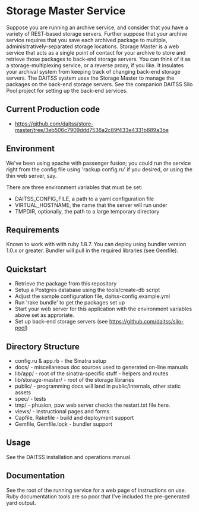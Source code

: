 Storage Master Service
=======================

Suppose you are running an archive service, and consider that you have
a variety of REST-based storage servers.  Further suppose that your
archive service requires that you save each archived package to
multiple, adminisitratively-separated storage locations.  Storage
Master is a web service that acts as a single point of contact for
your archive to store and retrieve those packages to back-end storage
servers.  You can think of it as a storage-multiplexing service, or a
reverse proxy, if you like. It insulates your archival system from
keeping track of changing back-end storage servers.  The DAITSS system
uses the Storage Master to manage the packages on the back-end storage
servers.  See the companion DAITSS Silo Pool project for setting up
the back-end services.

Current Production code
-----------------------
* https://github.com/daitss/store-master/tree/3eb506c7909ddd7536a2c89f433e4331b889a3be

Environment
-----------
We've been using apache with passenger fusion; you could run the
service right from the config file using 'rackup config.ru' if you
desired, or using the thin web server, say.

There are three environment variables that must be set:

  * DAITSS_CONFIG_FILE,  a path to a yaml configuration file
  * VIRTUAL_HOSTNAME, the name that the server will run under
  * TMPDIR, optionally, the path to a large temporary directory

Requirements
------------
Known to work with with ruby 1.8.7. You can deploy using bundler version 1.0.x or greater.
Bundler will pull in the required libraries (see Gemfile).

Quickstart
----------

 *  Retrieve the package from this repository
 *  Setup a Postgres database using the tools/create-db script
 *  Adjust the sample configuration file, daitss-config.example.yml
 *  Run 'rake bundle' to get the packages set up
 *  Start your web server for this application with the environment variables above set as approriate.
 *  Set up back-end storage servers (see https://github.com/daitss/silo-pool)

Directory Structure
-------------------

 * config.ru & app.rb     - the Sinatra setup
 * docs/                  - miscellaneous doc sources used to generated on-line manuals
 * lib/app/               - root of the sinatra-specific stuff - helpers and routes
 * lib/storage-master/    - root of the storage libraries
 * public/                - programming docs will land in public/internals, other static assets
 * spec/                  - tests
 * tmp/                   - phusion, pow web server checks the restart.txt file here.
 * views/                 - instructional pages and forms
 * Capfile, Rakefile      - build and deployment support
 * Gemfile, Gemfile.lock  - bundler support

Usage
-----
See the DAITSS installation and operations manual.

Documentation
-------------
See the root of the running service for a web page of instructions on
use.  Ruby documentation tools are so poor that I've included the
pre-generated yard output. 
